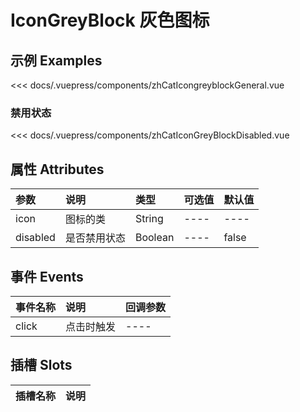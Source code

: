 
# IconGreyBlock 灰色图标

## 示例 Examples

<zh-cat-icongreyblock-general></zh-cat-icongreyblock-general>
<code-show>
<<< docs/.vuepress/components/zhCatIcongreyblockGeneral.vue 
</code-show>

### 禁用状态

<zh-cat-icongreyblock-disabled></zh-cat-icongreyblock-disabled>
<code-show>
<<< docs/.vuepress/components/zhCatIconGreyBlockDisabled.vue
</code-show>

## 属性 Attributes

| 参数  | 说明  | 类型   | 可选值           | 默认值 |
|:------|:-------------|:-------|:------------------|:--------|
| icon | 图标的类 | String | ---- | ---- |
| disabled | 是否禁用状态 | Boolean | ---- | false |

## 事件 Events

| 事件名称  | 说明    | 回调参数 |
|:------|:---------------|:--------|
| click | 点击时触发 | ---- |

## 插槽 Slots

| 插槽名称  | 说明 |
|:------|:---------------|
